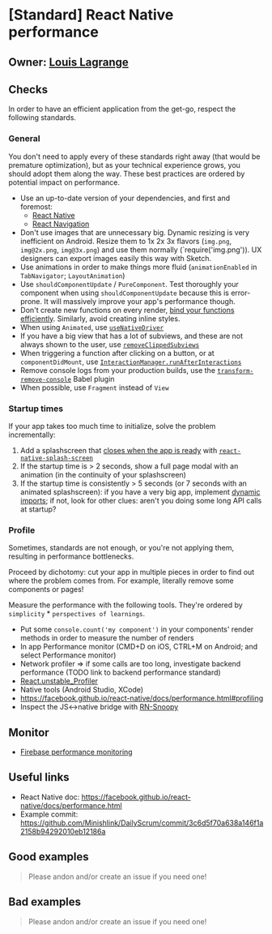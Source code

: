 # [Standard] React Native performance

## Owner: [Louis Lagrange](https://github.com/Minishlink)

## Checks

In order to have an efficient application from the get-go, respect the following standards.

### General

You don't need to apply every of these standards right away (that would be premature optimization), but as your technical experience grows, you should adopt them along the way.
These best practices are ordered by potential impact on performance.

- Use an up-to-date version of your dependencies, and first and foremost:
    - [React Native](https://github.com/facebook/react-native/releases)
    - [React Navigation](https://github.com/react-navigation/react-navigation/releases)
- Don't use images that are unnecessary big. Dynamic resizing is very inefficient on Android. Resize them to 1x 2x 3x flavors (`img.png`, `img@2x.png`, `img@3x.png`) and use them normally (`require('img.png')). UX designers can export images easily this way with Sketch.
- Use animations in order to make things more fluid (`animationEnabled` in `TabNavigator`; `LayoutAnimation`)
- Use `shouldComponentUpdate` / `PureComponent`. Test thoroughly your component when using `shouldComponentUpdate` because this is error-prone. It will massively improve your app's performance though.
- Don't create new functions on every render, [bind your functions efficiently](https://github.com/bamlab/dev-standards/blob/master/react-native/react/binding-functions-in-react-component.s.md). Similarly, avoid creating inline styles.
- When using `Animated`, use [`useNativeDriver`](https://facebook.github.io/react-native/docs/animations.html#using-the-native-driver)
- If you have a big view that has a lot of subviews, and these are not always shown to the user, use [`removeClippedSubviews`](https://facebook.github.io/react-native/docs/view.html#removeclippedsubviews)
- When triggering a function after clicking on a button, or at `componentDidMount`, use [`InteractionManager.runAfterInteractions`](https://facebook.github.io/react-native/docs/interactionmanager.html)
- Remove console logs from your production builds, use the [`transform-remove-console`](https://facebook.github.io/react-native/docs/performance.html#using-consolelog-statements) Babel plugin 
- When possible, use `Fragment` instead of `View`

### Startup times

If your app takes too much time to initialize, solve the problem incrementally:

1. Add a splashscreen that [closes when the app is ready](https://github.com/Minishlink/DailyScrum/commit/811cfd57304dbb6f08386bce7b1d9d0b7c7388ae) with [`react-native-splash-screen`](https://github.com/crazycodeboy/react-native-splash-screen)
2. If the startup time is > 2 seconds, show a full page modal with an animation (in the continuity of your splashscreen)
3. If the startup time is consistently > 5 seconds (or 7 seconds with an animated splashscreen): if you have a very big app, implement [dynamic imports](https://facebook.github.io/react-native/docs/performance.html#unbundling-inline-requires); if not, look for other clues: aren't you doing some long API calls at startup?

### Profile

Sometimes, standards are not enough, or you're not applying them, resulting in performance bottlenecks.

Proceed by dichotomy: cut your app in multiple pieces in order to find out where the problem comes from. For example, literally remove some components or pages!

Measure the performance with the following tools. They're ordered by `simplicity` * `perspectives of learnings`.

- Put some `console.count('my component')` in your components' render methods in order to measure the number of renders
- In app Performance monitor (CMD+D on iOS, CTRL+M on Android; and select Performance monitor)
- Network profiler => if some calls are too long, investigate backend performance (TODO link to backend performance standard)
- [React.unstable_Profiler](https://medium.com/@dave_lunny/how-to-use-reacts-experimental-new-profiler-feature-c340674e5d0e)
- Native tools (Android Studio, XCode)
- https://facebook.github.io/react-native/docs/performance.html#profiling
- Inspect the JS<->native bridge with [RN-Snoopy](https://github.com/jondot/rn-snoopy)

## Monitor

- [Firebase performance monitoring](https://firebase.google.com/docs/perf-mon/)

## Useful links
- React Native doc: https://facebook.github.io/react-native/docs/performance.html
- Example commit: https://github.com/Minishlink/DailyScrum/commit/3c6d5f70a638a146f1a2158b94292010eb12186a

## Good examples

> Please andon and/or create an issue if you need one!

## Bad examples

> Please andon and/or create an issue if you need one!